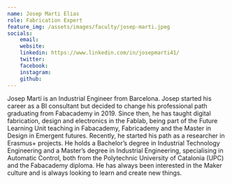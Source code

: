 ```yaml
---
name: Josep Marti Elias
role: Fabrication Expert
feature_img: /assets/images/faculty/josep-marti.jpeg
socials:
    email:
    website:
    linkedin: https://www.linkedin.com/in/josepmarti41/
    twitter:
    facebook:
    instagram:
    github:
---
```


Josep Martí is an Industrial Engineer from Barcelona. Josep started his career as a BI consultant but decided to change his professional path graduating from Fabacademy in 2019. Since then, he has taught digital fabrication, design and electronics in the Fablab, being part of the Future Learning Unit teaching in Fabacademy, Fabricademy and the Master in Design in Emergent futures. Recently, he started his path as a researcher in Erasmus+ projects. He holds a Bachelor’s degree in Industrial Technology Engineering and a Master’s degree in Industrial Engineering, specialising in Automatic Control, both from the Polytechnic University of Catalonia (UPC) and the Fabacademy diploma. He has always been interested in the Maker culture and is always looking to learn and create new things.